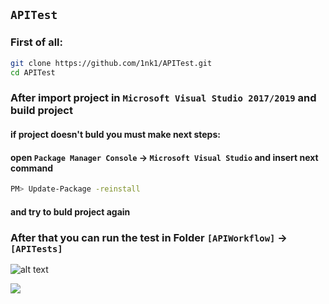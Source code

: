 ## ``APITest``

### First of all: 

```bash
git clone https://github.com/1nk1/APITest.git
cd APITest
```
### After import project in `Microsoft Visual Studio 2017/2019` and build project

#### if project doesn't buld you must make next steps: 
#### open `Package Manager Console` -> `Microsoft Visual Studio` and insert next command

```bash
PM> Update-Package -reinstall
```
#### and try to buld project again<br>


### After that you can run the test in Folder `[APIWorkflow]` -> `[APITests]`

![alt text](https://i.ibb.co/5hjDNwG/2323.png)<br>

![](https://img.shields.io/appveyor/ci/gruntjs/grunt.svg?colorB=green&label=bulid&logo=1nk1&logoColor=cyan&style=plastic)
